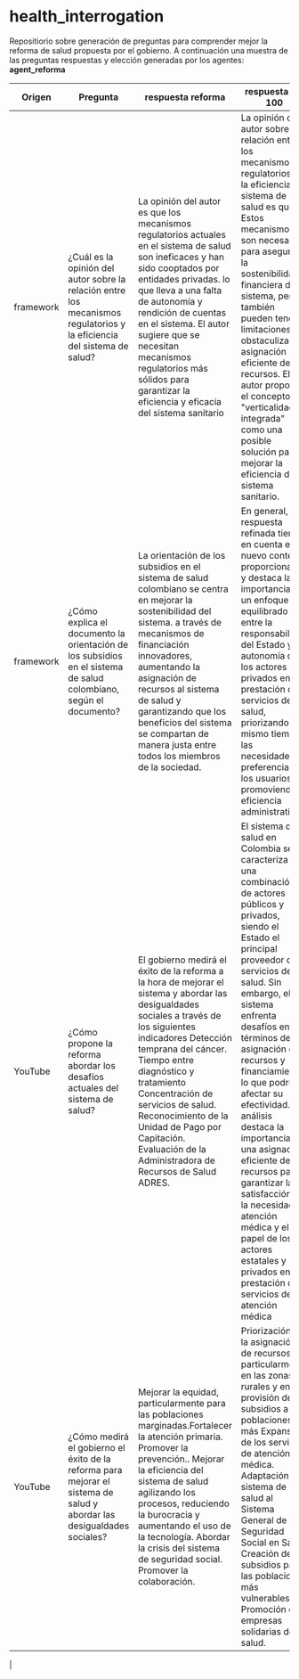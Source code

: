 # health_interrogation
Repositiorio sobre generación de preguntas para comprender mejor la reforma de salud propuesta por el gobierno. A continuación una muestra de las preguntas respuestas y elección generadas por los agentes: **agent_reforma**

|     Origen   |         Pregunta       |     respuesta reforma  |  respuesta ley 100     |    Elección   |
|--------------|------------------------|------------------------|------------------------|---------------|
| framework    | ¿Cuál es la opinión del autor sobre la relación entre los mecanismos regulatorios y la eficiencia del sistema de salud?      | La opinión del autor es que los mecanismos regulatorios actuales en el sistema de salud son ineficaces y han sido cooptados por entidades privadas. lo que lleva a una falta de autonomía y rendición de cuentas en el sistema. El autor sugiere que se necesitan mecanismos regulatorios más sólidos para garantizar la eficiencia y eficacia del sistema sanitario| La opinión del autor sobre la relación entre los mecanismos regulatorios y la eficiencia del sistema de salud es que Estos mecanismos son necesarios para asegurar la sostenibilidad financiera del sistema, pero también pueden tener limitaciones y obstaculizar la asignación eficiente de recursos. El autor propone el concepto de "verticalidad integrada" como una posible solución para mejorar la eficiencia del sistema sanitario. |        Ley 100      |
| framework    | ¿Cómo explica el documento la orientación de los subsidios en el sistema de salud colombiano, según el documento?  | La orientación de los subsidios en el sistema de salud colombiano se centra en mejorar la sostenibilidad del sistema. a través de mecanismos de financiación innovadores, aumentando la asignación de recursos al sistema de salud y garantizando que los beneficios del sistema se compartan de manera justa entre todos los miembros de la sociedad.|En general, la respuesta refinada tiene en cuenta el nuevo contexto proporcionado y destaca la importancia de un enfoque equilibrado entre la responsabilidad del Estado y la autonomía de los actores privados en la prestación de servicios de salud, priorizando al mismo tiempo las necesidades y preferencias de los usuarios y promoviendo la eficiencia administrativa  |  Reforma   |
| YouTube      | ¿Cómo propone la reforma abordar los desafíos actuales del sistema de salud?      | El gobierno medirá el éxito de la reforma a la hora de mejorar el sistema y abordar las desigualdades sociales a través de los siguientes indicadores Detección temprana del cáncer. Tiempo entre diagnóstico y tratamiento Concentración de servicios de salud. Reconocimiento de la Unidad de Pago por Capitación. Evaluación de la Administradora de Recursos de Salud ADRES.|El sistema de salud en Colombia se caracteriza por una combinación de actores públicos y privados, siendo el Estado el principal proveedor de servicios de salud. Sin embargo, el sistema enfrenta desafíos en términos de asignación de recursos y financiamiento, lo que podría afectar su efectividad. El análisis destaca la importancia de una asignación eficiente de recursos para garantizar la satisfacción de la necesidad de atención médica y el papel de los actores estatales y privados en la prestación de servicios de atención médica|reforma|
| YouTube      | ¿Cómo medirá el gobierno el éxito de la reforma para mejorar el sistema de salud y abordar las desigualdades sociales?      |Mejorar la equidad, particularmente para las poblaciones marginadas.Fortalecer la atención primaria. Promover la prevención.. Mejorar la eficiencia del sistema de salud agilizando los procesos, reduciendo la burocracia y aumentando el uso de la tecnología. Abordar la crisis del sistema de seguridad social. Promover la colaboración.|Priorización de la asignación de recursos, particularmente en las zonas rurales y en la provisión de subsidios a las poblaciones más Expansión de los servicios de atención médica. Adaptación del sistema de salud al Sistema General de Seguridad Social en Salud. Creación de subsidios para las poblaciones más vulnerables. Promoción de empresas solidarias de salud.|ley 100
|

